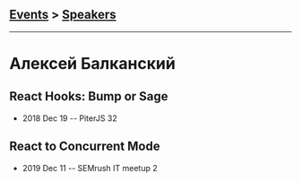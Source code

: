 ## [Events](../README.md) > [Speakers](../speakers.md)
---

# Алексей Балканский

## React Hooks: Bump or Sage
- 2018 Dec 19 -- PiterJS 32    
## React to Concurrent Mode
- 2019 Dec 11 -- SEMrush IT meetup 2    
